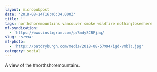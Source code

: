```yaml
---
layout: micropubpost
date: '2018-08-14T16:06:34.000Z'
title: ''
tags: northshoremountains vancouver smoke wildfire nothingtoseehere
mf-syndication:
  - 'https://www.instagram.com/p/BmdySCBFjaq/'
slug: '57994'
mf-photo:
  - 'https://patdryburgh.com/media/2018-08-57994/igd-vmblb.jpg'
category: social
---
```


A view of the #northshoremountains.